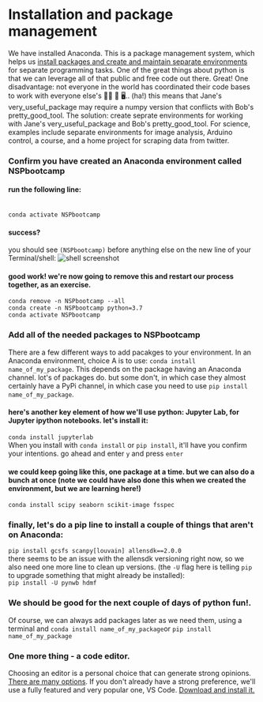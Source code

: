 # Installation and package management

We have installed Anaconda. This is a package management system, which helps us [install packages and create and maintain separate environments](https://docs.conda.io/projects/conda/en/latest/user-guide/tasks/manage-environments.html#) for separate programming tasks. One of the great things about python is that we can leverage all of that public and free code out there. Great! One disadvantage: not everyone in the world has coordinated their code bases to work with everyone else's 🤼‍♂️ 🤺 🖥.. (ha!) this means that Jane's very_useful_package may require a numpy version that conflicts with Bob's pretty_good_tool. The solution: create seprate environments for working with Jane's very_useful_package and Bob's pretty_good_tool. For science, examples include separate environments for image analysis, Arduino control, a course, and a home project for scraping data from twitter. 

### Confirm you have created an Anaconda environment called NSPbootcamp
#### run the following line:
<br>```conda activate NSPbootcamp```
#### success?
you should see ```(NSPbootcamp)``` before anything else on the new line of your Terminal/shell:
![shell screenshot](https://github.com/danieljdenman/NSPbootcamp/blob/master/res/activate_env.png)
<br>

#### good work! we're now going to remove this and restart our process together, as an exercise. 
```conda remove -n NSPbootcamp --all```<br>
```conda create -n NSPbootcamp python=3.7```<br>
```conda activate NSPbootcamp```

### Add all of the needed packages to NSPbootcamp
There are a few different ways to add pacakges to your environment. In an Anaconda environment, choice A is to use: ```conda install name_of_my_package```. This depends on the package having an Anaconda channel. lot's of packages do. but some don't, in which case they almost certainly have a PyPi channel, in which case you need to use ```pip install name_of_my_package```.

#### here's another key element of how we'll use python: Jupyter Lab, for Jupyter ipython notebooks. let's install it: 
```conda install jupyterlab```<br>
When you install with ```conda install``` or ```pip install```, it'll have you confirm your intentions. go ahead and enter ```y``` and press ```enter```

#### we could keep going like this, one package at a time. but we can also do a bunch at once (note we could have also done this when we created the environment, but we are learning here!)
```conda install scipy seaborn scikit-image fsspec```

### finally, let's do a pip line to install a couple of things that aren't on Anaconda: 
```pip install gcsfs scanpy[louvain] allensdk==2.0.0```
<br>
there seems to be an issue with the allensdk versioning right now, so we also need one more line to clean up versions. (the ```-U``` flag here is telling ```pip``` to upgrade something that might already be installed):
<br> ```pip install -U pynwb hdmf```

### We should be good for the next couple of days of python fun!. 
Of course, we can always add packages later as we need them, using a terminal and ```conda install name_of_my_package```or ```pip install name_of_my_package```

### One more thing - a code editor. 
Choosing an editor is a personal choice that can generate strong opinions. [There are many options](https://duckduckgo.com/?q=best+python+code+editor). If you don't already have a strong preference, we'll use a fully featured and very popular one, VS Code. [Download and install it.](https://code.visualstudio.com/)
